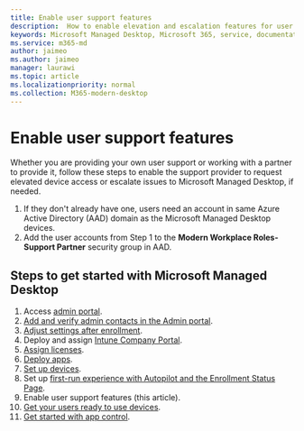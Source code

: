 ```yaml
---
title: Enable user support features
description:  How to enable elevation and escalation features for user support
keywords: Microsoft Managed Desktop, Microsoft 365, service, documentation
ms.service: m365-md
author: jaimeo
ms.author: jaimeo
manager: laurawi
ms.topic: article
ms.localizationpriority: normal
ms.collection: M365-modern-desktop
---
```


# Enable user support features

Whether you are providing your own user support or working with a partner to provide it, follow these steps to enable the support provider to request elevated device access or escalate issues to Microsoft Managed Desktop, if needed.

1. If they don't already have one, users need an account in same Azure Active Directory (AAD) domain as the Microsoft Managed Desktop devices.
2. Add the user accounts from Step 1 to the **Modern Workplace Roles-Support Partner** security group in AAD.

<!--when available, add link to downloadable articles at DLC--> 

## Steps to get started with Microsoft Managed Desktop

1. Access [admin portal](access-admin-portal.md).
1. [Add and verify admin contacts in the Admin portal](add-admin-contacts.md).
1. [Adjust settings after enrollment](conditional-access.md).
1. Deploy and assign [Intune Company Portal](company-portal.md).
1. [Assign licenses](assign-licenses.md).
1. [Deploy apps](deploy-apps.md).
1. [Set up devices](set-up-devices.md).
1. Set up [first-run experience with Autopilot and the Enrollment Status Page](esp-first-run.md).
1. Enable user support features (this article).
1. [Get your users ready to use devices](get-started-devices.md).
1. [Get started with app control](get-started-app-control.md).